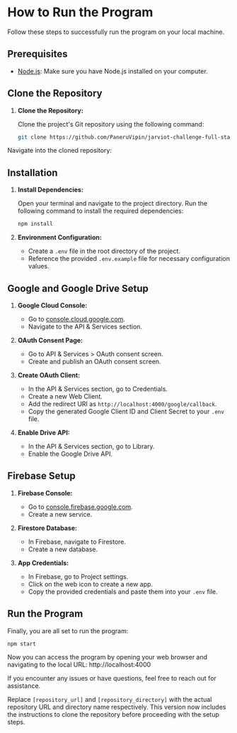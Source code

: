 # How to Run the Program

Follow these steps to successfully run the program on your local machine.

## Prerequisites

- [Node.js](https://nodejs.org/): Make sure you have Node.js installed on your computer.

## Clone the Repository

1. **Clone the Repository:**

   Clone the project's Git repository using the following command:
   
   ```bash
   git clone https://github.com/PaneruVipin/jarviot-challenge-full-stack-backend.git
   ```
   
Navigate into the cloned repository:
   

## Installation

1. **Install Dependencies:**

   Open your terminal and navigate to the project directory. Run the following command to install the required dependencies:
   
   ```bash
   npm install
   ```

2. **Environment Configuration:**

   - Create a `.env` file in the root directory of the project.
   - Reference the provided `.env.example` file for necessary configuration values.

## Google and Google Drive Setup

1. **Google Cloud Console:**

   - Go to [console.cloud.google.com](https://console.cloud.google.com/).
   - Navigate to the API & Services section.

2. **OAuth Consent Page:**

   - Go to API & Services > OAuth consent screen.
   - Create and publish an OAuth consent screen.

3. **Create OAuth Client:**

   - In the API & Services section, go to Credentials.
   - Create a new Web Client.
   - Add the redirect URI as `http://localhost:4000/google/callback`.
   - Copy the generated Google Client ID and Client Secret to your `.env` file.

4. **Enable Drive API:**

   - In the API & Services section, go to Library.
   - Enable the Google Drive API.

## Firebase Setup

1. **Firebase Console:**

   - Go to [console.firebase.google.com](https://console.firebase.google.com/).
   - Create a new service.

2. **Firestore Database:**

   - In Firebase, navigate to Firestore.
   - Create a new database.

3. **App Credentials:**

   - In Firebase, go to Project settings.
   - Click on the web icon to create a new app.
   - Copy the provided credentials and paste them into your `.env` file.

## Run the Program

Finally, you are all set to run the program:

```bash
npm start
```

Now you can access the program by opening your web browser and navigating to the local URL: http://localhost:4000

If you encounter any issues or have questions, feel free to reach out for assistance.


Replace `[repository_url]` and `[repository_directory]` with the actual repository URL and directory name respectively. This version now includes the instructions to clone the repository before proceeding with the setup steps.
